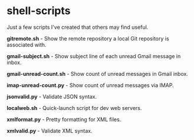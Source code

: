 # shell-scripts
Just a few scripts I've created that others may find useful.

**gitremote.sh** - Show the remote repository a local Git repository is associated with.

**gmail-subject.sh** - Show subject line of each unread Gmail message in inbox.

**gmail-unread-count.sh** - Show count of unread messages in Gmail inbox.

**imap-unread-count.py** - Show count of unread messages via IMAP.

**jsonvalid.py** - Validate JSON syntax.

**localweb.sh** - Quick-launch script for dev web servers.

**xmlformat.py** - Pretty formatting for XML files.

**xmlvalid.py** - Validate XML syntax.
